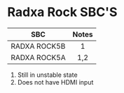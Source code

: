 # Radxa Rock SBC'S



| SBC                                   |  Notes  |
| ------------------------------------- | :-----: |
| RADXA ROCK5B                          |    1    |
| RADXA ROCK5A                          |    1,2  |

1. Still in unstable state
2. Does not have HDMI input
